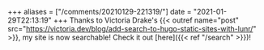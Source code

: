 +++
aliases = ["/comments/20210129-221319/"]
date = "2021-01-29T22:13:19"
+++
Thanks to Victoria Drake's {{< outref name="post" src="https://victoria.dev/blog/add-search-to-hugo-static-sites-with-lunr/" >}}, my site is now searchable! Check it out [here]({{< ref "/search" >}})!


